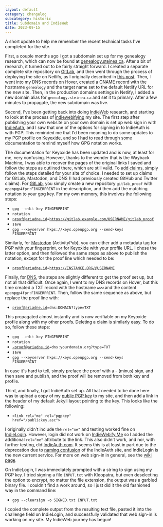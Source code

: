 ```yaml
---
layout: default
category: changelog
subcategory: historic
title: Subdomain and IndieWeb
date: 2023-09-15
---
```


A short update to help me remember the recent technical tasks I've completed for the site.

First, a couple months ago I got a subdomain set up for my genealogy research, which can now be found at [genealogy.steinea.ca](genealogy.steinea.ca). After a bit of research, it turned out to be fairly straight forward. I created a separate complete site repository on [GitLab](https://gitlab.com/steinea/genealogy), and then went through the process of deploying the site on Netlify, as I originally described in [this post](https://www.steinea.ca/2023/01/23/site-live). Then, I went into my DNS records on Hover, created a CNAME record with the hostname <code>genealogy</code> and the target name set to the default Netlify URL for the new site. Then, in the production domains settings in Netlify, I added a new domain alias for <code>genealogy.steinea.ca</code> and set it to primary. After a few minutes to propagate, the new subdomain was live.

Second, I've been getting back into doing [IndieWeb](https://indieweb.org/) research, and starting to look at the process of [indiewebifying](https://indiewebify.me/) my site. The first step after publishing your own website on your own domain is set up web sign in with [IndieAuth](https://indieweb.org/IndieAuth), and I saw that one of the options for signing in to IndieAuth is with PGP. This reminded me that I'd been meaning to do some updates to my PGP profile on [Keyoxide](https://keyoxide.org/ECEDBC433379CF13E2534C29B5B0AA7ED4509C8B), and so I had to read through some documentation to remind myself how GPG notation works.

The documentation for Keyoxide has been updated and is now, at least for me, very confusing. However, thanks to the wonder that is the Wayback Machine, I was able to recover the pages of the original links I saved and follow the steps as outlined there, which are still valid. To [add claims](https://web.archive.org/web/20220125171413/https://docs.keyoxide.org/key-management/adding-claims/), simply follow the steps detailed for your site of choice. I needed to set up claims for GitLab, Mastodon, and DNS (I had previously created GitHub and Twitter claims). For [GitLab](https://web.archive.org/web/20220125180227/https://docs.keyoxide.org/service-providers/gitlab/), you simply create a new repository <code>gitlab_proof</code> with <code>openpgp4fpr:FINGERPRINT</code> in the description, and then add the matching notation to your gpg key. For my own memory, this involves the following steps:

* <code>gpg --edit-key FINGERPRINT</code>
* <code>notation</code>
* <code>proof@ariadne.id=https://gitlab.example.com/USERNAME/gitlab_proof</code>
* <code>save</code>
* <code>gpg --keyserver hkps://keys.openpgp.org --send-keys FINGERPRINT</code>

Similarly, for [Mastodon](https://web.archive.org/web/20220125165801/https://docs.keyoxide.org/service-providers/mastodon/) (ActivityPub), you can either add a metadata tag for PGP with your fingerprint, or for Keyoxide with your profile URL. I chose the latter option, and then followed the same steps as above to publish the notation, except for the proof line which needed to be:

* <code>proof@ariadne.id=https://INSTANCE.ORG/@USERNAME</code>

Finally, for [DNS](https://web.archive.org/web/20220125172121/https://docs.keyoxide.org/service-providers/dns/), the steps are slightly different to get the proof set up, but not all that difficult. Once again, I went to my DNS records on Hover, but this time created a TXT record with the hostname <code>www</code> and the content <code>openpgp4fpr:FINGERPRINT</code>. Then, follow the same sequence as above, but replace the proof line with:

* <code>proof@ariadne.id=dns:DOMAIN?type=TXT</code>

This propagated almost instantly and is now verifiable on my Keyoxide profile along with my other proofs. Deleting a claim is similarly easy. To do so, follow these steps:

* <code>gpg --edit-key FINGERPRINT</code>
* <code>notation</code>
* <code>-proof@ariadne.id=dns:yourdomain.org?type=TXT</code>
* <code>save</code>
* <code>gpg --keyserver hkps://keys.openpgp.org --send-keys FINGERPRINT</code>

In case it's hard to tell, simply preface the proof with a - (minus) sign, and then save and publish, and the proof will be removed from both key and profile.

Third, and finally, I got IndieAuth set up. All that needed to be done here was to upload a copy of my [public PGP key](https://www.steinea.ca/publickey.asc) to my site, and then add a link in the header of my default Jekyll layout pointing to the key. This looks like the following:

* <code>&lt;link rel="me" rel="pgpkey" href="/publickey.asc"&gt;</code>

I originally didn't include the <code>rel="me"</code> and testing worked fine on [IndieLogin](https://indielogin.com/). However, login did not work on [IndieWebify.Me](https://indiewebify.me/) so I added the additional <code>rel="me"</code> attribute to the link. This also didn't work, and nor, with further testing, did [IndieAuth.com](https://indieauth.com/setup). It seems this is at least in part due to the deprecation due to [naming confusion](https://indieweb.org/IndieAuth-brainstorming#naming_confusion) of the IndieAuth site, and IndieLogin is the new current service. For more on web sign-in in general, see the [wiki page](https://indieweb.org/Web_sign-in).

On IndieLogin, I was immediately prompted with a string to sign using my PGP key. I tried signing a file <code>INPUT.txt</code> with Kleopatra, but even deselecting the option to encrypt, no matter the file extension, the output was a garbled binary file. I couldn't find a work around, so I just did it the old fashioned way in the command line:

* <code>gpg --clearsign -o SIGNED.txt INPUT.txt</code>

I copied the complete output from the resulting text file, pasted it into the challenge field on IndieLogin, and successfully validated that web sign-in is working on my site. My IndieWeb journey has begun!
